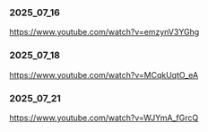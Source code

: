 ### 2025_07_16
https://www.youtube.com/watch?v=emzynV3YGhg

### 2025_07_18
https://www.youtube.com/watch?v=MCqkUqtO_eA

### 2025_07_21
https://www.youtube.com/watch?v=WJYmA_fGrcQ
